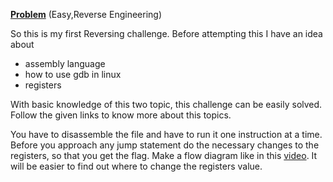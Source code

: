 [**Problem**](https://ctflearn.com/challenge/990) (Easy,Reverse Engineering)

So this is my first Reversing challenge. Before attempting this I have an idea about
- assembly language
- how to use gdb in linux 
- registers

With basic knowledge of this two topic, this challenge can be easily solved. Follow the given links to know more about this topics.

You have to disassemble the file and have to run it one instruction at a time. Before you approach any jump statement do the necessary changes to the registers, 
so that you get the flag. Make a flow diagram like in this [video](https://youtu.be/VroEiMOJPm8). It will be easier to find out where to change the registers value.
